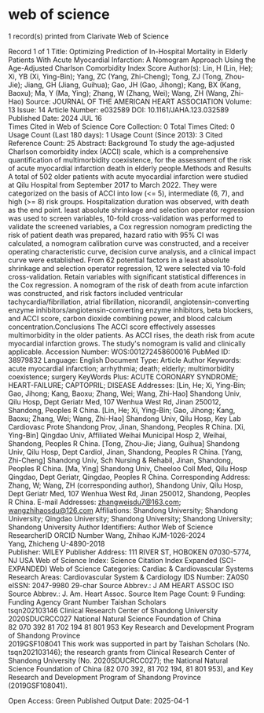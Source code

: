 # web of science

1 record(s) printed from Clarivate Web of Science

Record 1 of 1
Title: Optimizing Prediction of In-Hospital Mortality in Elderly Patients With Acute Myocardial Infarction: A Nomogram Approach Using the Age-Adjusted Charlson Comorbidity Index Score
Author(s): Lin, H (Lin, He); Xi, YB (Xi, Ying-Bin); Yang, ZC (Yang, Zhi-Cheng); Tong, ZJ (Tong, Zhou-Jie); Jiang, GH (Jiang, Guihua); Gao, JH (Gao, Jihong); Kang, BX (Kang, Baoxu); Ma, Y (Ma, Ying); Zhang, W (Zhang, Wei); Wang, ZH (Wang, Zhi-Hao)
Source: JOURNAL OF THE AMERICAN HEART ASSOCIATION  Volume: 13  Issue: 14  Article Number: e032589  DOI: 10.1161/JAHA.123.032589  Published Date: 2024 JUL 16  
Times Cited in Web of Science Core Collection: 0
Total Times Cited: 0
Usage Count (Last 180 days): 1
Usage Count (Since 2013): 3
Cited Reference Count: 25
Abstract: Background To study the age-adjusted Charlson comorbidity index (ACCI) scale, which is a comprehensive quantification of multimorbidity coexistence, for the assessment of the risk of acute myocardial infarction death in elderly people.Methods and Results A total of 502 older patients with acute myocardial infarction were studied at Qilu Hospital from September 2017 to March 2022. They were categorized on the basis of ACCI into low (<= 5), intermediate (6, 7), and high (>= 8) risk groups. Hospitalization duration was observed, with death as the end point. least absolute shrinkage and selection operator regression was used to screen variables, 10-fold cross-validation was performed to validate the screened variables, a Cox regression nomogram predicting the risk of patient death was prepared, hazard ratio with 95% CI was calculated, a nomogram calibration curve was constructed, and a receiver operating characteristic curve, decision curve analysis, and a clinical impact curve were established. From 62 potential factors in a least absolute shrinkage and selection operator regression, 12 were selected via 10-fold cross-validation. Retain variables with significant statistical differences in the Cox regression. A nomogram of the risk of death from acute infarction was constructed, and risk factors included ventricular tachycardia/fibrillation, atrial fibrillation, nicorandil, angiotensin-converting enzyme inhibitors/angiotensin-converting enzyme inhibitors, beta blockers, and ACCI score, carbon dioxide combining power, and blood calcium concentration.Conclusions The ACCI score effectively assesses multimorbidity in the older patients. As ACCI rises, the death risk from acute myocardial infarction grows. The study's nomogram is valid and clinically applicable.
Accession Number: WOS:001272458600016
PubMed ID: 38979832
Language: English
Document Type: Article
Author Keywords: acute myocardial infarction; arrhythmia; death; elderly; multimorbidity coexistence; surgery
KeyWords Plus: ACUTE CORONARY SYNDROME; HEART-FAILURE; CAPTOPRIL; DISEASE
Addresses: [Lin, He; Xi, Ying-Bin; Gao, Jihong; Kang, Baoxu; Zhang, Wei; Wang, Zhi-Hao] Shandong Univ, Qilu Hosp, Dept Geriatr Med, 107 Wenhua West Rd, Jinan 250012, Shandong, Peoples R China.
[Lin, He; Xi, Ying-Bin; Gao, Jihong; Kang, Baoxu; Zhang, Wei; Wang, Zhi-Hao] Shandong Univ, Qilu Hosp, Key Lab Cardiovasc Prote Shandong Prov, Jinan, Shandong, Peoples R China.
[Xi, Ying-Bin] Qingdao Univ, Affiliated Weihai Municipal Hosp 2, Weihai, Shandong, Peoples R China.
[Tong, Zhou-Jie; Jiang, Guihua] Shandong Univ, Qilu Hosp, Dept Cardiol, Jinan, Shandong, Peoples R China.
[Yang, Zhi-Cheng] Shandong Univ, Sch Nursing & Rehabil, Jinan, Shandong, Peoples R China.
[Ma, Ying] Shandong Univ, Cheeloo Coll Med, Qilu Hosp Qingdao, Dept Geriatr, Qingdao, Peoples R China.
Corresponding Address: Zhang, W; Wang, ZH (corresponding author), Shandong Univ, Qilu Hosp, Dept Geriatr Med, 107 Wenhua West Rd, Jinan 250012, Shandong, Peoples R China.
E-mail Addresses: zhangweisdu7@163.com; wangzhihaosdu@126.com
Affiliations: Shandong University; Shandong University; Qingdao University; Shandong University; Shandong University; Shandong University
Author Identifiers:
Author	Web of Science ResearcherID	ORCID Number
Wang, Zhihao 	KJM-1026-2024 	 
Yang, Zhicheng 	U-4890-2018 	 
Publisher: WILEY
Publisher Address: 111 RIVER ST, HOBOKEN 07030-5774, NJ USA
Web of Science Index: Science Citation Index Expanded (SCI-EXPANDED)
Web of Science Categories: Cardiac & Cardiovascular Systems
Research Areas: Cardiovascular System & Cardiology
IDS Number: ZA0S0
eISSN: 2047-9980
29-char Source Abbrev.: J AM HEART ASSOC
ISO Source Abbrev.: J. Am. Heart Assoc.
Source Item Page Count: 9
Funding:
Funding Agency	Grant Number
Taishan Scholars 	
tsqn202103146 
Clinical Research Center of Shandong University 	
2020SDUCRCC027 
National Natural Science Foundation of China 	
82 070 392 
81 702 194 
81 801 953 
Key Research and Development Program of Shandong Province 	
2019GSF108041 
This work was supported in part by Taishan Scholars (No. tsqn202103146); the research grants from Clinical Research Center of Shandong University (No. 2020SDUCRCC027); the National Natural Science Foundation of China (82 070 392, 81 702 194, 81 801 953), and Key Research and Development Program of Shandong Province (2019GSF108041).

Open Access: Green Published
Output Date: 2025-04-1
